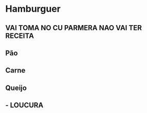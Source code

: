# Hamburguer
## **VAI TOMA NO CU PARMERA NAO VAI TER RECEITA**
## __Pão__
## __Carne__
## __Queijo__
## - LOUCURA
